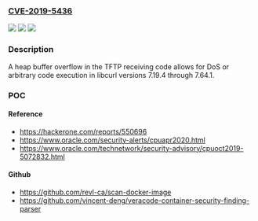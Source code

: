 ### [CVE-2019-5436](https://cve.mitre.org/cgi-bin/cvename.cgi?name=CVE-2019-5436)
![](https://img.shields.io/static/v1?label=Product&message=curl&color=blue)
![](https://img.shields.io/static/v1?label=Version&message=n%2Fa&color=blue)
![](https://img.shields.io/static/v1?label=Vulnerability&message=Heap%20Overflow%20(CWE-122)&color=brighgreen)

### Description

A heap buffer overflow in the TFTP receiving code allows for DoS or arbitrary code execution in libcurl versions 7.19.4 through 7.64.1.

### POC

#### Reference
- https://hackerone.com/reports/550696
- https://www.oracle.com/security-alerts/cpuapr2020.html
- https://www.oracle.com/technetwork/security-advisory/cpuoct2019-5072832.html

#### Github
- https://github.com/revl-ca/scan-docker-image
- https://github.com/vincent-deng/veracode-container-security-finding-parser

